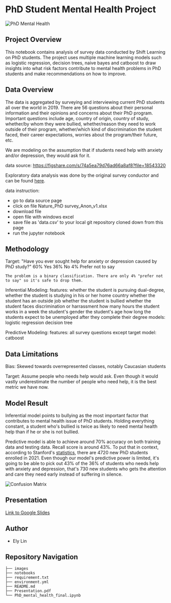 # PhD Student Mental Health Project
![PhD Mental Health](https://steemitimages.com/DQmSvy1C8BaSreRGnrJcL9qaAEn7cfCgPgcMq6f87Cwg1nQ/Capture.PNG)

## Project Overview
This notebook contains analysis of survey data conducted by Shift Learning on PhD students. The project uses multiple machine learning models such as logistic regression, decision trees, naive bayes and catboost to draw insights into what risk factors contribute to mental health problems in PhD students and make recommendations on how to improve.

## Data Overview
The data is aggregated by surveying and interviewing current PhD students all over the world in 2019. There are 56 questions about their personal information and their opinions and concerns about their PhD program. Important questions include age, country of origin, country of study, whether/by whom they were bullied, whether/reason they need to work outside of their program, whether/which kind of discrimination the student faced, their career expectations, worries about the program/their future, etc.

We are modeling on the assumption that if students need help with anxiety and/or depression, they would ask for it.

data source: https://figshare.com/s/74a5ea79d76ad66a8af8?file=18543320

Exploratory data analysis was done by the original survey conductor and can be found [here](<a href="https://figshare.com/s/74a5ea79d76ad66a8af8?file=18543281">).

data instruction:
- go to data source page
- click on file Nature_PhD survey_Anon_v1.xlsx
- download file
- open file with windows excel
- save file as 'data.csv' to your local git repository cloned down from this page
- run the jupyter notebook

## Methodology
Target:
    "Have you ever sought help for anxiety or depression caused by PhD study?"
    60% Yes
    36% No
    4%  Prefer not to say

    The problem is a binary classification. There are only 4% "prefer not to say" so it's safe to drop them.

Inferential Modeling:
    features: 
        whether the student is pursuing dual-degree, 
        whether the student is studying in his or her home country
        whether the student has an outside job
        whether the student is bullied
        whether the student faces discrimination or harrassment
        how many hours the student works in a week
        the student's gender
        the student's age
        how long the students expect to be unemployed after they complete their degree
    models: 
        logistic regression
        decision tree

Predictive Modeling:
    features: 
        all survey questions except target
    model:
        catboost

## Data Limitations
Bias: 
Skewed towards overrepresented classes, notably Caucasian students

Target:
Assume people who needs help would ask. Even though it would vastly underestimate the number of people who need help, it is the best metric we have now.


## Model Result
Inferential model points to bullying as the most important factor that contributes to mental health issue of PhD students. Holding everything constant, a student who's bullied is twice as likely to need mental health help than if he or she is not bullied.

Predictive model is able to achieve around 70% accuracy on both training data and testing data. Recall score is around 43%. To put that in context, according to Stanford's [statistics](https://irds.stanford.edu/data-findings/doctoral-degree-programs-enrollment-and-demographics), there are 4720 new PhD students enrolled in 2021. Even though our model's predictive power is limited, it's going to be able to pick out 43% of the 36% of students who needs help with anxiety and depression, that's 730 new students who gets the attention and care they need early instead of suffering in silence. 

![Confusion Matrix](image/confusion_matrix.png)

## Presentation
<a href="https://docs.google.com/presentation/d/1UEKWW3QcD-FXXRJHVrvEuB2qyd0orh3KD_VkhHripcQ/edit#slide=id.g1053504a4ff_0_865">Link to Google Slides</a>

## Author
- Ely Lin

## Repository Navigation
```
├── images
├── notebooks
├── requirement.txt
├── environment.yml
├── README.md
├── Presentation.pdf
└── PhD_mental_health_final.ipynb
```